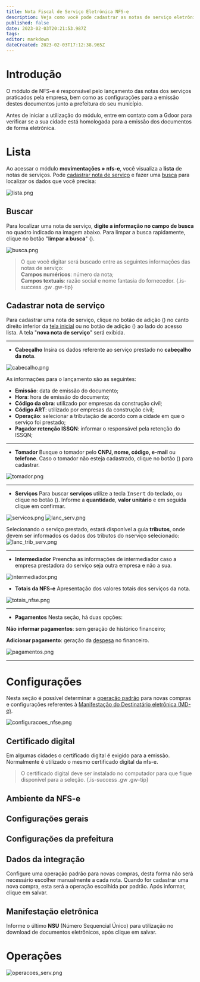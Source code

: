 ```yaml
---
title: Nota Fiscal de Serviço Eletrônica NFS-e
description: Veja como você pode cadastrar as notas de serviço eletrônica
published: false
date: 2023-02-03T20:21:53.987Z
tags: 
editor: markdown
dateCreated: 2023-02-03T17:12:38.965Z
---
```


# Introdução

O módulo de NFS-e é responsável pelo lançamento das notas dos serviços praticados pela empresa, bem como as configurações para a emissão destes documentos junto a prefeitura do seu município. 

Antes de iniciar a utilização do módulo, entre em contato com a Gdoor para verificar se a sua cidade está homologada para a emissão dos documentos de forma eletrônica.

# Lista

Ao acessar o módulo **movimentações » nfs-e**, você visualiza a **lista** de notas de serviços. Pode [cadastrar nota de serviço](https://help.gdoorweb.com.br/pt-br/movimentos/nfs-e#cadastrar-nota-de-serviço) e fazer uma [busca](https://help.gdoorweb.com.br/pt-br/movimentos/nfs-e#buscar) para localizar os dados que você precisa: 

![lista.png](/movimentos/nfse/lista.png)

## Buscar

Para localizar uma nota de serviço, **digite a informação no campo de busca** no quadro indicado na imagem abaixo. Para limpar a busca rapidamente, clique no botão "**limpar a busca**" (<em class="mdi mdi-close"></em>).

 
![busca.png](/movimentos/nfse/busca.png)
 
> O que você digitar será buscado entre as seguintes informações das notas de serviço:  
> **Campos numéricos**: número da nota;  
> **Campos textuais**: razão social e nome fantasia do fornecedor.
{.is-success .gw .gw-tip}


## Cadastrar nota de serviço

Para cadastrar uma nota de serviço, clique no botão de adição (<em class="mdi mdi-plus"></em>) no canto direito inferior da [tela inicial](https://help.gdoorweb.com.br/pt-br/movimentos/nfs-e#lista) ou no botão de adição (<em class="mdi mdi-plus"></em>) ao lado do acesso lista.
A tela "**nova nota de serviço**" será exibida.

---
- **Cabeçalho**
Insira os dados referente ao serviço prestado no **cabeçalho da nota**.

![cabecalho.png](/movimentos/nfse/cabecalho.png)

As informações para o lançamento são as seguintes:

-   **Emissão**: data de emissão do documento;
-   **Hora**: hora de emissão do documento;
-   **Código da obra**: utilizado por empresas da construção civíl;
-   **Código ART**: utilizado por empresas da construção civíl;
-   **Operação**: selecionar a tributação de acordo com a cidade em que o serviço foi prestado;
-   **Pagador retenção ISSQN**: informar o responsável pela retenção do ISSQN;

---
- **Tomador**
Busque o tomador pelo **CNPJ, nome, código, e-mail** ou **telefone**. Caso o tomador não esteja cadastrado, clique no botão (<em class="mdi mdi-plus"></em>) para cadastrar.

![tomador.png](/movimentos/nfse/tomador.png)

---
- **Serviços**
Para buscar **serviços** utilize a tecla <kbd>Insert</kbd> do teclado, ou clique no botão (<em class="mdi mdi-servico"></em>). Informe a **quantidade**, **valor unitário** e em seguida clique em <span class="mat-button mdi "> confirmar</span>.

![servicos.png](/movimentos/nfse/servicos.png)
![lanc_serv.png](/movimentos/nfse/lanc_serv.png)

Selecionando o serviço prestado, estará disponível a guia **tributos**, onde devem ser informados os dados dos tributos do nserviço selecionado:
![lanc_trib_serv.png](/movimentos/nfse/lanc_trib_serv.png)

---

- **Intermediador**
Preencha as informações de intermediador caso a empresa prestadora do serviço seja outra empresa e não a sua.

![intermediador.png](/movimentos/nfse/intermediador.png)


- **Totais da NFS-e**
Apresentação dos valores totais dos serviços da nota.

![totais_nfse.png](/movimentos/nfse/totais_nfse.png)

---
- **Pagamentos**
Nesta seção, há duas opções:

**<em class="mdi mdi-checkbox-blank-outline"></em> Não informar pagamentos**: sem geração de histórico financeiro;

**Adicionar pagamento**: geração da [despesa](/financeiro/despesas) no financeiro.

![pagamentos.png](/movimentos/nfse/pagamentos.png)

---

# Configurações

Nesta seção é possível determinar a [operação padrão](https://help.gdoorweb.com.br/pt-br/movimentos/compras#opera%C3%A7%C3%A3o-padr%C3%A3o) para novas compras e configurações referentes à [Manifestação do Destinatário eletrônica (MD-e)](https://help.gdoorweb.com.br/pt-br/movimentos/compras#manifesta%C3%A7%C3%A3o-eletr%C3%B4nica).

![configuracoes_nfse.png](/movimentos/nfse/configuracoes_nfse.png)


## Certificado digital
Em algumas cidades o certificado digital é exigido para a emissão. Normalmente é utilizado o mesmo certificado digital da nfs-e. 

> O certificado digital deve ser instalado no computador para que fique disponível para a seleção.
{.is-success .gw .gw-tip}

## Ambiente da NFS-e
## Configurações gerais
## Configurações da prefeitura
## Dados da integração


Configure uma operação padrão para novas compras, desta forma não será necessário escolher manualmente a cada nota. Quando for cadastrar uma nova compra, esta será a operação escolhida por padrão.
Após informar, clique em <span class="mat-button mdi "> salvar</span>.

## Manifestação eletrônica

Informe o último **NSU** (Número Sequencial Único) para utilização no download de documentos eletrônicos, após clique em <span class="mat-button mdi "> salvar</span>.

# Operações
![operacoes_serv.png](/movimentos/nfse/operacoes_serv.png)
